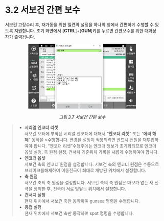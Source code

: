 ﻿# 3.2 서보건 간편 보수

서보건 고장수리 후, 재가동을 위한 일련의 설정을 하나의 창에서 간편하게 수행할 수 있도록 지원합니다. 초기 화면에서 \[**CTRL**]+\[**GUN**]키를 누르면 간편보수를 위한 대화상자가 출력됩니다.

<p align="center">
 <img src="../_assets/image_26.png" width="70%"></img>
 <em><p align="center">그림 3.7 서보건 간편 보수</p></em>
</p>

>*   **시리얼 엔코더 리셋**  
>    서보건 모터에 부착된 시리얼 엔코더에 대해서 “**엔코더 리셋**” 또는 “**에러 해제**” 동작을 >수행합니다. 변경된 설정이 적용되려면 반드시 전원을 재투입하여야 합니다. “엔코더 리셋”수행후에는 엔코더 정보가 초기화되므로 엔코더 옵셋 설정, 축 원점 설정, 건서치 기준위치 기록을 새롭게 수행하여야 합니다.
>*   **엔코더 옵셋**  
>    서보건 축의 엔코더 원점을 설정합니다. 서보건 축의 엔코더 원점은 수동으로 브레이크를해제하여 이동전극이 최대로 개방된 위치에서 설정합니다.
>*   **축 원점**  
>    서보건 축의 축 원점을 설정합니다. 서보건 축의 축 원점은 마모가 없는 새 전극을 장착한 후, 전극이 서로 맞닿는 위치에서 설정합니다.
>*   **건서치 실행**  
>    현재 위치에서 서보건 축만 동작하여 gunsea 명령을 수행합니다.
>*   **용접 실행**  
>    현재 위치에서 서보건 축만 동작하여 spot 명령을 수행합니다.
